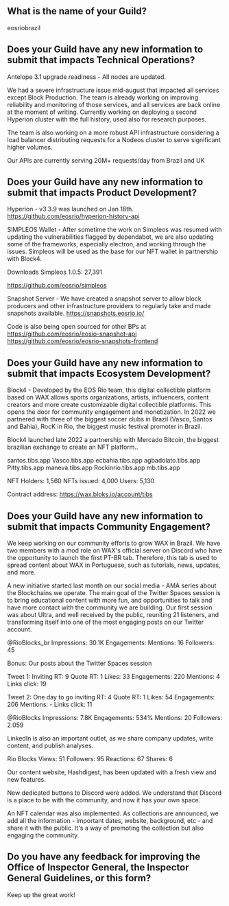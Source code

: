  ## What is the name of your Guild?

eosriobrazil

## Does your Guild have any new information to submit that impacts Technical Operations?

Antelope 3.1 upgrade readiness - All nodes are updated.

We had a severe infrastructure issue mid-august that impacted all services except Block Production. The team is already working on improving reliability and monitoring of those services, and all services are back online at the moment of writing. Currently working on deploying a second Hyperion cluster with the full history, used also for research purposes.

The team is also working on a more robust API infrastructure considering a load balancer distributing requests for a Nodeos cluster to serve significant higher volumes.

Our APIs are currently serving 20M+ requests/day from Brazil and UK

## Does your Guild have any new information to submit that impacts Product Development?

Hyperion - v3.3.9 was launched on Jan 18th.
https://github.com/eosrio/hyperion-history-api

SIMPLEOS Wallet - After sometime the work on Simpleos was resumed with updating the vulnerabilities flagged by dependabot, we are also updating some of the frameworks, especially electron, and working through the issues. Simpleos will be used as the base for our NFT wallet in partnership with Block4.

Downloads Simpleos 1.0.5: 27,391

 https://github.com/eosrio/simpleos

Snapshot Server - We have created a snapshot server to allow block producers and other infrastructure providers to regularly take and made snapshots available. https://snapshots.eosrio.io/

Code is also being open sourced for other BPs at 
https://github.com/eosrio/eosio-snapshot-api
https://github.com/eosrio/eosrio-snapshots-frontend


## Does your Guild have any new information to submit that impacts Ecosystem Development?

Block4 - Developed by the EOS Rio team, this digital collectible platform based on WAX allows sports organizations, artists, influencers, content creators and more create customizable digital collectible platforms. This opens the door for community engagement and monetization. In 2022 we partnered with three of the biggest soccer clubs in Brazil (Vasco, Santos and Bahia), RocK in Rio, the biggest music festival promoter in Brazil.

Block4 launched late 2022 a partnership with Mercado Bitcoin, the biggest brazilian exchange to create an NFT platform.. 

santos.tibs.app
Vasco.tibs.app
ecbahia.tibs.app
agbadolato.tibs.app
Pitty.tibs.app
maneva.tibs.app
Rockinrio.tibs.app
mb.tibs.app

NFT Holders: 1,560
NFTs issued: 4,000
Users: 5,130

Contract address: https://wax.bloks.io/account/tibs


## Does your Guild have any new information to submit that impacts Community Engagement?

We keep working on our community efforts to grow WAX in Brazil. We have two members with a mod role on WAX's official server on Discord who have the opportunity to launch the first PT-BR tab. Therefore, this tab is used to spread content about WAX in Portuguese, such as tutorials, news, updates, and more. 


A new initiative started last month on our social media - AMA series about the Blockchains we operate. The main goal of the Twitter Spaces session is to bring educational content with more fun, and opportunities to talk and have more contact with the community we are building. Our first session was about Ultra, and well received by the public, reuniting 21 listeners, and transforming itself into one of the most engaging posts on our Twitter account. 

@RioBlocks_br
Impressions: 30.1K
Engagements: 
Mentions: 16
Followers: 45


Bonus: Our posts about the Twitter Spaces session

Tweet 1: Inviting 
RT: 9
Quote RT: 1
Likes: 33
Engagements: 220
Mentions: 4
Links click: 19

Tweet 2: One day to go inviting
RT: 4
Quote RT: 1
Likes: 54
Engagements: 206
Mentions: -
Links click: 11 


@RioBlocks 
Impressions: 7.8K
Engagements: 534%
Mentions: 20
Followers: 2.059

LinkedIn is also an important outlet, as we share company updates, write content, and publish analyses. 

Rio Blocks
Views: 51
Followers: 95 
Reactions: 67
Shares: 6

Our content website, Hashdigest, has been updated with a fresh view and new features. 



New dedicated buttons to Discord were added. We understand that Discord is a place to be with the community, and now it has your own space. 

An NFT calendar was also implemented. As collections are announced, we add all the information - important dates, website, background, etc - and share it with the public. It's a way of promoting the collection but also engaging the community.

## Do you have any feedback for improving the Office of Inspector General, the Inspector General Guidelines, or this form?

Keep up the great work!
